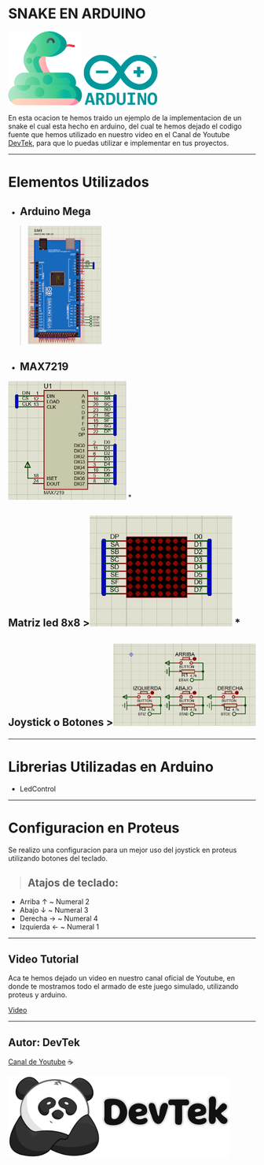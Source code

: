 # SNAKE EN ARDUINO

<img src="src/snake.png" width=150px> 
<img src="src/arduino.png" width=150px>

En esta ocacion te hemos traido un ejemplo de la implementacion de un snake el cual esta hecho en arduino, del cual te hemos dejado el codigo fuente que hemos utilizado en nuestro video en el Canal de Youtube [DevTek](https://www.youtube.com/channel/UClawZxxlqfXzPetVvUnMb4g), para que lo puedas utilizar e implementar en tus proyectos.


--- 

# Elementos Utilizados

* <h2>Arduino Mega 
><img src="src/arduinoMega.PNG" width=150px> 
* <h2>MAX7219
<img src="src/max7219.PNG" width=240px>
* <h2>Matriz led 8x8
><img src="src/matrizLed.PNG" width=290px>
* <h2>Joystick o Botones
><img src="src/joystick.PNG" width=290px>

---
# Librerias Utilizadas en Arduino

* LedControl

---
# Configuracion en Proteus


 Se realizo una configuracion para un mejor uso del joystick en proteus utilizando botones del teclado.

>## Atajos de teclado:
  * Arriba ↑    ~   Numeral 2
  * Abajo ↓     ~   Numeral 3
  * Derecha →   ~   Numeral 4
  * Izquierda ← ~   Numeral 1

---
## Video Tutorial 

Aca te hemos dejado un video en nuestro canal oficial de Youtube, en donde te mostramos todo el armado de este juego simulado, utilizando proteus y arduino.

[Video]()

---

## Autor: DevTek

[Canal de Youtube](https://www.youtube.com/channel/UClawZxxlqfXzPetVvUnMb4g) :coffee:

<img src="src/DevTek502.png" width=450px>